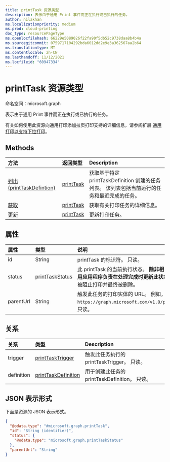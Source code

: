 ```yaml
---
title: printTask 资源类型
description: 表示由于通用 Print 事件而正在执行或已执行的任务。
author: nilakhan
ms.localizationpriority: medium
ms.prod: cloud-printing
doc_type: resourcePageType
ms.openlocfilehash: 66229e5089026f22fa90f5db52c9738daa8b4b4a
ms.sourcegitcommit: 0759717104292bda6012dd2e9e3a362567aa2b64
ms.translationtype: MT
ms.contentlocale: zh-CN
ms.lasthandoff: 11/12/2021
ms.locfileid: "60947334"
---
```

# <a name="printtask-resource-type"></a>printTask 资源类型

命名空间：microsoft.graph

表示由于通用 Print 事件而正在执行或已执行的任务。

有关如何使用此资源向通用打印添加拉页打印支持的详细信息，请参阅扩展 [通用打印以支持下拉打印](/graph/universal-print-concept-overview#extending-universal-print-to-support-pull-printing)。

## <a name="methods"></a>Methods
|方法|返回类型|Description|
|:---|:---|:---|
| [列出 (printTaskDefintion) ](../api/printtaskdefinition-list-tasks.md) | [printTask](printtask.md) | 获取基于特定 printTaskDefinition 创建的任务列表。 该列表包括当前运行的任务和最近完成的任务。 |
| [获取](../api/printtask-get.md) | [printTask](printtask.md) | 获取有关打印任务的详细信息。 |
| [更新](../api/printtaskdefinition-update-task.md) | [printTask](printtask.md) | 更新打印任务。 |

## <a name="properties"></a>属性
|属性|类型|说明|
|:---|:---|:---|
|id|String|printTask 的标识符。 只读。|
|status|[printTaskStatus](printtaskstatus.md)|此 printTask 的当前执行状态。 **除非相关 printJob 已重定向到另一台打印机，否则调用应用程序负责在处理完成时更新此状态。** 如果未能报告完成，将导致相关打印作业被阻止打印并最终被删除。 |
|parentUrl|String|触发此任务的打印实体的 URL。 例如，`https://graph.microsoft.com/v1.0/print/printers/{printerId}/jobs/{jobId}`。 只读。|

## <a name="relationships"></a>关系
|关系|类型|Description|
|:---|:---|:---|
|trigger|[printTaskTrigger](printtasktrigger.md)|触发此任务执行的 printTaskTrigger。 只读。|
|definition|[printTaskDefinition](printtaskdefinition.md)|用于创建此任务的 printTaskDefinition。 只读。|

## <a name="json-representation"></a>JSON 表示形式
下面是资源的 JSON 表示形式。
<!-- {
  "blockType": "resource",
  "keyProperty": "id",
  "@odata.type": "microsoft.graph.printTask",
  "openType": false
}
-->
``` json
{
  "@odata.type": "#microsoft.graph.printTask",
  "id": "String (identifier)",
  "status": {
    "@odata.type": "microsoft.graph.printTaskStatus"
  },
  "parentUrl": "String"
}
```

